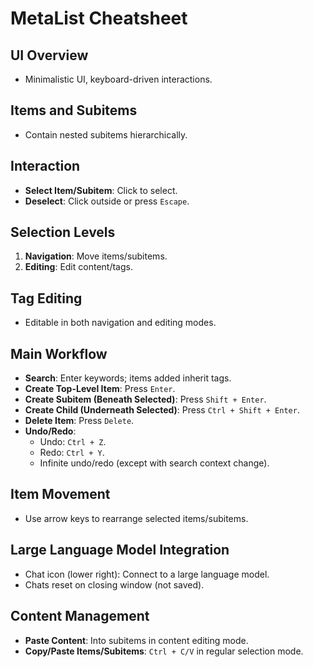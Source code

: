 # MetaList Cheatsheet

## UI Overview
- Minimalistic UI, keyboard-driven interactions.

## Items and Subitems
- Contain nested subitems hierarchically.

## Interaction
- **Select Item/Subitem**: Click to select.
- **Deselect**: Click outside or press `Escape`.

## Selection Levels
1. **Navigation**: Move items/subitems.
2. **Editing**: Edit content/tags.

## Tag Editing
- Editable in both navigation and editing modes.

## Main Workflow
- **Search**: Enter keywords; items added inherit tags.
- **Create Top-Level Item**: Press `Enter`.
- **Create Subitem (Beneath Selected)**: Press `Shift + Enter`.
- **Create Child (Underneath Selected)**: Press `Ctrl + Shift + Enter`.
- **Delete Item**: Press `Delete`.
- **Undo/Redo**:
  - Undo: `Ctrl + Z`.
  - Redo: `Ctrl + Y`.
  - Infinite undo/redo (except with search context change).

## Item Movement
- Use arrow keys to rearrange selected items/subitems.

## Large Language Model Integration
- Chat icon (lower right): Connect to a large language model.
- Chats reset on closing window (not saved).

## Content Management
- **Paste Content**: Into subitems in content editing mode.
- **Copy/Paste Items/Subitems**: `Ctrl + C/V` in regular selection mode.


